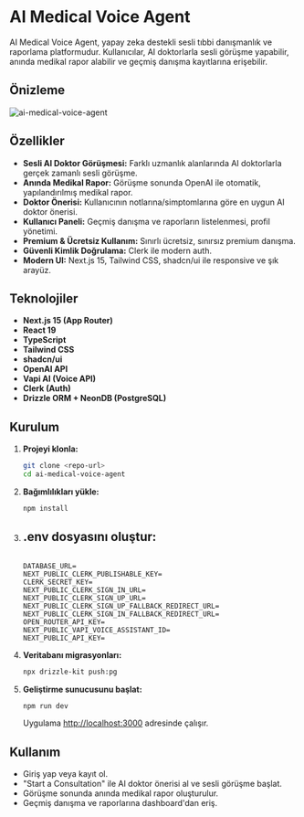 # AI Medical Voice Agent

AI Medical Voice Agent, yapay zeka destekli sesli tıbbi danışmanlık ve raporlama platformudur. Kullanıcılar, AI doktorlarla sesli görüşme yapabilir, anında medikal rapor alabilir ve geçmiş danışma kayıtlarına erişebilir.

## Önizleme

![ai-medical-voice-agent](public/ai-medical-voice-agent.gif)

## Özellikler

- **Sesli AI Doktor Görüşmesi:** Farklı uzmanlık alanlarında AI doktorlarla gerçek zamanlı sesli görüşme.
- **Anında Medikal Rapor:** Görüşme sonunda OpenAI ile otomatik, yapılandırılmış medikal rapor.
- **Doktor Önerisi:** Kullanıcının notlarına/simptomlarına göre en uygun AI doktor önerisi.
- **Kullanıcı Paneli:** Geçmiş danışma ve raporların listelenmesi, profil yönetimi.
- **Premium & Ücretsiz Kullanım:** Sınırlı ücretsiz, sınırsız premium danışma.
- **Güvenli Kimlik Doğrulama:** Clerk ile modern auth.
- **Modern UI:** Next.js 15, Tailwind CSS, shadcn/ui ile responsive ve şık arayüz.

## Teknolojiler

- **Next.js 15 (App Router)**
- **React 19**
- **TypeScript**
- **Tailwind CSS**
- **shadcn/ui**
- **OpenAI API**
- **Vapi AI (Voice API)**
- **Clerk (Auth)**
- **Drizzle ORM + NeonDB (PostgreSQL)**

## Kurulum

1. **Projeyi klonla:**
   ```sh
   git clone <repo-url>
   cd ai-medical-voice-agent
   ```
2. **Bağımlılıkları yükle:**
   ```sh
   npm install
   ```
3. **.env dosyasını oluştur:**
   - 
     ```env

     DATABASE_URL=
     NEXT_PUBLIC_CLERK_PUBLISHABLE_KEY=
     CLERK_SECRET_KEY=
     NEXT_PUBLIC_CLERK_SIGN_IN_URL=
     NEXT_PUBLIC_CLERK_SIGN_UP_URL=
     NEXT_PUBLIC_CLERK_SIGN_UP_FALLBACK_REDIRECT_URL=
     NEXT_PUBLIC_CLERK_SIGN_IN_FALLBACK_REDIRECT_URL=
     OPEN_ROUTER_API_KEY=
     NEXT_PUBLIC_VAPI_VOICE_ASSISTANT_ID=
     NEXT_PUBLIC_API_KEY=
     ```
4. **Veritabanı migrasyonları:**
   ```sh
   npx drizzle-kit push:pg
   ```
5. **Geliştirme sunucusunu başlat:**
   ```sh
   npm run dev
   ```
   Uygulama [http://localhost:3000](http://localhost:3000) adresinde çalışır.

## Kullanım

- Giriş yap veya kayıt ol.
- "Start a Consultation" ile AI doktor önerisi al ve sesli görüşme başlat.
- Görüşme sonunda anında medikal rapor oluşturulur.
- Geçmiş danışma ve raporlarına dashboard'dan eriş.
